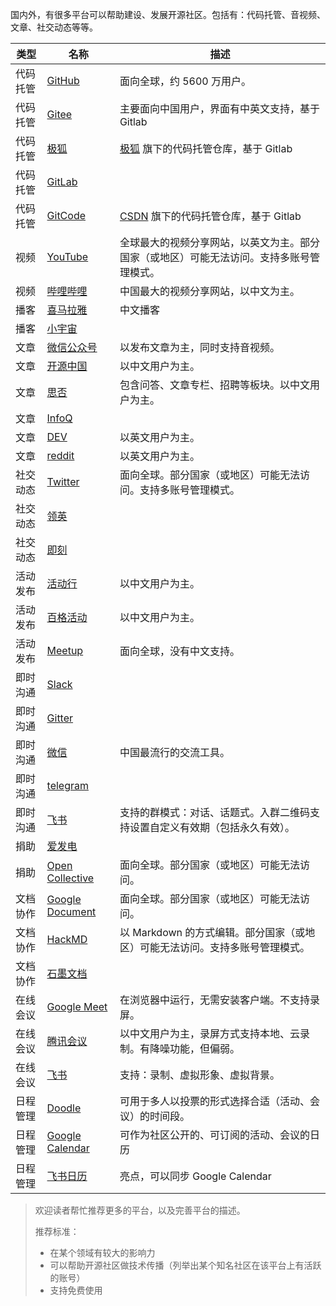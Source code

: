国内外，有很多平台可以帮助建设、发展开源社区。包括有：代码托管、音视频、文章、社交动态等等。

| 类型   | 名称                                              | 描述                                           |
|------|-------------------------------------------------|----------------------------------------------|
| 代码托管 | [GitHub](https://github.com/)                   | 面向全球，约 5600 万用户。                             |
| 代码托管 | [Gitee](https://gitee.com/)                     | 主要面向中国用户，界面有中英文支持，基于 Gitlab                           |
| 代码托管 | [极狐](https://jihulab.com/explore/) | [极狐](https://gitlab.cn/) 旗下的代码托管仓库，基于 Gitlab |
| 代码托管 | [GitLab](https://gitlab.com/explore) | |
| 代码托管 | [GitCode](https://gitcode.net/) | [CSDN](https://www.csdn.net/) 旗下的代码托管仓库，基于 Gitlab |
| 视频   | [YouTube](https://www.youtube.com/)             | 全球最大的视频分享网站，以英文为主。部分国家（或地区）可能无法访问。支持多账号管理模式。 |
| 视频   | [哔哩哔哩](https://www.bilibili.com/)               | 中国最大的视频分享网站，以中文为主。                           |
| 播客   | [喜马拉雅](https://www.ximalaya.com/)               | 中文播客                                         |
| 播客   | [小宇宙](https://www.xiaoyuzhoufm.com/)            |                                              |
| 文章   | [微信公众号](https://mp.weixin.qq.com/)              | 以发布文章为主，同时支持音视频。                             |
| 文章   | [开源中国](https://www.oschina.net/)                | 以中文用户为主。                                     |
| 文章   | [思否](https://segmentfault.com/)                 | 包含问答、文章专栏、招聘等板块。以中文用户为主。                     |
| 文章   | [InfoQ](https://www.infoq.cn/topic/opensource)  |                                              |
| 文章   | [DEV](https://dev.to/)                          | 以英文用户为主。                                     |
| 文章   | [reddit](https://www.reddit.com/)               | 以英文用户为主。                                     |
| 社交动态 | [Twitter](https://twitter.com/)                 | 面向全球。部分国家（或地区）可能无法访问。支持多账号管理模式。              |
| 社交动态 | [领英](https://www.linkedin.com/)                 |                                              |
| 社交动态 | [即刻](https://www.okjike.com/)                   |                                              |
| 活动发布 | [活动行](https://www.huodongxing.com/)             | 以中文用户为主。                                     |
| 活动发布 | [百格活动](https://www.bagevent.com/)               | 以中文用户为主。                                     |
| 活动发布 | [Meetup](https://www.meetup.com/)               | 面向全球，没有中文支持。                                 |
| 即时沟通 | [Slack](https://slack.com/)                     |                                              |
| 即时沟通 | [Gitter](https://gitter.im/)                    |                                              |
| 即时沟通 | [微信](https://weixin.qq.com/)                    | 中国最流行的交流工具。                                  |
| 即时沟通 | [telegram](https://telegram.org/)               |                                              |
| 即时沟通 | [飞书](https://www.feishu.cn/)                    | 支持的群模式：对话、话题式。入群二维码支持设置自定义有效期（包括永久有效）。 |
| 捐助   | [爱发电](https://afdian.net/)                      |                                              |
| 捐助   | [Open Collective](https://opencollective.com/)  | 面向全球。部分国家（或地区）可能无法访问。                        |
| 文档协作 | [Google Document](https://docs.google.com/)     | 面向全球。部分国家（或地区）可能无法访问。                        |
| 文档协作 | [HackMD](https://hackmd.io/)                    | 以 Markdown 的方式编辑。部分国家（或地区）可能无法访问。支持多账号管理模式。  |
| 文档协作 | [石墨文档](https://shimo.im/)                       |                                              |
| 在线会议 | [Google Meet](https://meet.google.com/)         | 在浏览器中运行，无需安装客户端。不支持录屏。                       |
| 在线会议 | [腾讯会议](https://meeting.tencent.com/)            | 以中文用户为主，录屏方式支持本地、云录制。有降噪功能，但偏弱。              |
| 在线会议 | [飞书](https://www.feishu.cn/)                    | 支持：录制、虚拟形象、虚拟背景。                             |
| 日程管理 | [Doodle](https://doodle.com/)                   | 可用于多人以投票的形式选择合适（活动、会议）的时间段。                  |
| 日程管理 | [Google Calendar](https://calendar.google.com/) | 可作为社区公开的、可订阅的活动、会议的日历                        |
| 日程管理 | [飞书日历](https://www.feishu.cn) | 亮点，可以同步 Google Calendar                        |

> 欢迎读者帮忙推荐更多的平台，以及完善平台的描述。
>
> 推荐标准：
>
> * 在某个领域有较大的影响力
> * 可以帮助开源社区做技术传播（列举出某个知名社区在该平台上有活跃的账号）
> * 支持免费使用

